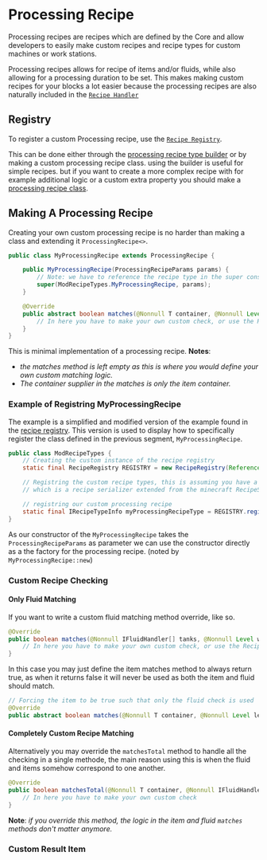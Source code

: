 # Processing Recipe
Processing recipes are recipes which are defined by the Core and allow developers to easily make custom recipes and recipe types for custom machines or work stations.

Processing recipes allows for recipe of items and/or fluids, while also allowing for a processing duration to be set. This makes making custom recipes for your blocks a lot easier because the processing recipes are also naturally included in the [`Recipe Handler`](Recipe%20Handler.md)

## Registry
To register a custom Processing recipe, use the [`Recipe Registry`](Recipe%20Registry.md).

This can be done either through the [processing recipe type builder](Recipe%20Registry.md#processing-recipe-type-builder) 
or by making a custom processing recipe class. using the builder is useful for simple recipes.
but if you want to create a more complex recipe with for example additional logic or a custom extra property you should make a [processing recipe class](#making-a-processing-recipe).

## Making A Processing Recipe
Creating your own custom processing recipe is no harder than making a class and extending it `ProcessingRecipe<>`.
```java 
public class MyProcessingRecipe extends ProcessingRecipe {

    public MyProcessingRecipe(ProcessingRecipeParams params) {
        // Note: we have to reference the recipe type in the super constructor
        super(ModRecipeTypes.MyProcessingRecipe, params);
    }

    @Override
    public abstract boolean matches(@Nonnull T container, @Nonnull Level level) {
        // In here you have to make your own custom check, or use the RecipeHelper method
    }
}
```
This is minimal implementation of a processing recipe.
**Notes**: 
- *the matches method is left empty as this is where you would define your own custom matching logic.* 
- *The container supplier in the matches is only the item container.*


### Example of Registring MyProcessingRecipe
The example is a simplified and modified version of the example found in the [recipe registry](Recipe%20Registry.md#usage-example). This version is used to display how to specifically register the class defined in the previous segment, `MyProcessingRecipe`.
```java
public class ModRecipeTypes {
    // Creating the custom instance of the recipe registry
    static final RecipeRegistry REGISTRY = new RecipeRegistry(Reference.MODID);

    // Registring the custom recipe types, this is assuming you have a class myRecipeSerializer 
    // which is a recipe serializer extended from the minecraft RecipeSerializer class

    // registring our custom processing recipe
    static final IRecipeTypeInfo myProcessingRecipeType = REGISTRY.register(new ResourceLocation(Reference.MODID, "myProcessingRecipeType"),  MyProcessingRecipe::new);
}
```
As our constructor of the `MyProcessingRecipe` takes the `ProcessingRecipeParams` as parameter we can use the constructor directly as a the factory for the processing recipe. (noted by `MyProcessingRecipe::new`)

### Custom Recipe Checking

#### Only Fluid Matching 
If you want to write a custom fluid matching method override, like so.
```java
@Override
public boolean matches(@Nonnull IFluidHandler[] tanks, @Nonnull Level world) {
    // In here you have to make your own custom check, or use the RecipeHelper method
}
```
In this case you may just define the item matches method to always return true, as when it returns false it will never be used as both the item and fluid should match.
```java
// Forcing the item to be true such that only the fluid check is used
@Override
public abstract boolean matches(@Nonnull T container, @Nonnull Level level) { return true; }
```

#### Completely Custom Recipe Matching
Alternatively you may override the `matchesTotal` method to handle all the checking in a single methode, the main reason using this is when the fluid and items somehow correspond to one another.
```java
@Override
public boolean matchesTotal(@Nonnull T container, @Nonnull IFluidHandler[] tanks, @Nonnull Level level) {
    // In here you have to make your own custom check
}
```
**Note**: *if you override this method, the logic in the item and fluid `matches` methods don't matter anymore.*

### Custom Result Item

